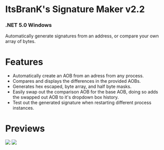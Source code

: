 # ItsBranK's Signature Maker v2.2
### .NET 5.0 Windows

Automatically generate signatures from an address, or compare your own array of bytes.

# Features

- Automatically create an AOB from an adress from any process.
- Compares and displays the differences in the provided AOBs.
- Generates hex escaped, byte array, and half byte masks.
- Easily swap out the comparison AOB for the base AOB, doing so adds the swapped out AOB to it's dropdown box history.
- Test out the generated signature when restarting different process instances.

# Previews

![](https://i.imgur.com/JRzG0C9.png)
![](https://i.imgur.com/trp9r9G.png)